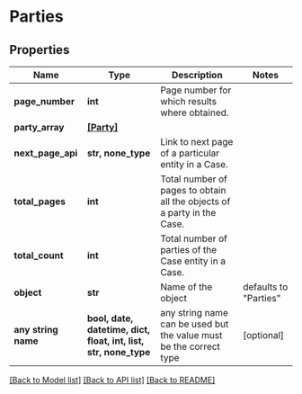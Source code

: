 # Parties


## Properties
Name | Type | Description | Notes
------------ | ------------- | ------------- | -------------
**page_number** | **int** | Page number for which results where obtained. | 
**party_array** | [**[Party]**](Party.md) |  | 
**next_page_api** | **str, none_type** | Link to next page of a particular entity in a Case. | 
**total_pages** | **int** | Total number of pages to obtain all the objects of a party in the Case. | 
**total_count** | **int** | Total number of parties of the Case entity in a Case. | 
**object** | **str** | Name of the object | defaults to "Parties"
**any string name** | **bool, date, datetime, dict, float, int, list, str, none_type** | any string name can be used but the value must be the correct type | [optional]

[[Back to Model list]](../README.md#documentation-for-models) [[Back to API list]](../README.md#documentation-for-api-endpoints) [[Back to README]](../README.md)


